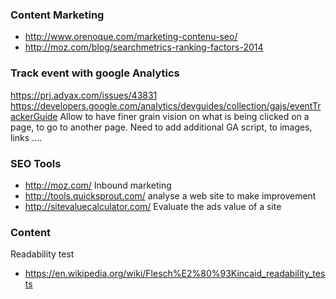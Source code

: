 ### Content Marketing 

* http://www.orenoque.com/marketing-contenu-seo/
* http://moz.com/blog/searchmetrics-ranking-factors-2014

### Track event with google Analytics

https://prj.adyax.com/issues/43831   
https://developers.google.com/analytics/devguides/collection/gajs/eventTrackerGuide
Allow to have finer grain vision on what is being clicked on a page, to go to another page. 
Need to add additional GA script, to images, links ....


### SEO Tools

* http://moz.com/ Inbound marketing
* http://tools.quicksprout.com/ analyse a web site to make improvement
* http://sitevaluecalculator.com/ Evaluate the ads value of a site

### Content 

Readability test
* https://en.wikipedia.org/wiki/Flesch%E2%80%93Kincaid_readability_tests